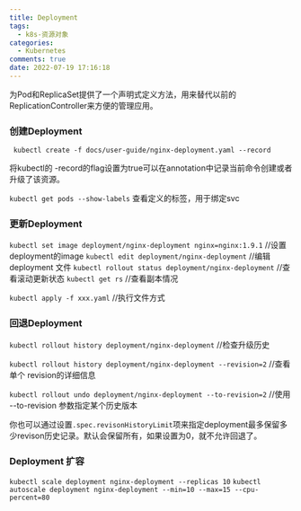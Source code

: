 ```yaml
---
title: Deployment
tags:
  - k8s-资源对象
categories:
  - Kubernetes
comments: true
date: 2022-07-19 17:16:18
---
```



为Pod和ReplicaSet提供了一个声明式定义方法，用来替代以前的ReplicationController来方便的管理应用。

### 创建Deployment

` kubectl create -f docs/user-guide/nginx-deployment.yaml --record`

将kubectl的 -record的flag设置为true可以在annotation中记录当前命令创建或者升级了该资源。

`kubectl get pods --show-labels`
查看定义的标签，用于绑定svc

### 更新Deployment

`kubectl set image deployment/nginx-deployment nginx=nginx:1.9.1` //设置deployment的image
`kubectl edit deployment/nginx-deployment`  //编辑deployment 文件
`kubectl rollout status deployment/nginx-deployment` //查看滚动更新状态
`kubectl get rs` //查看副本情况

`kubectl apply -f xxx.yaml` //执行文件方式

### 回退Deployment

`kubectl rollout history deployment/nginx-deployment` //检查升级历史

`kubectl rollout history deployment/nginx-deployment --revision=2` //查看单个 revision的详细信息

`kubectl rollout undo deployment/nginx-deployment --to-revision=2` //使用 --to-revision 参数指定某个历史版本

你也可以通过设置`.spec.revisonHistoryLimit`项来指定deployment最多保留多少revison历史记录。默认会保留所有，如果设置为0，就不允许回退了。

### Deployment 扩容

`kubectl scale deployment nginx-deployment --replicas 10`
`kubectl autoscale deployment nginx-deployment --min=10 --max=15 --cpu-percent=80`
